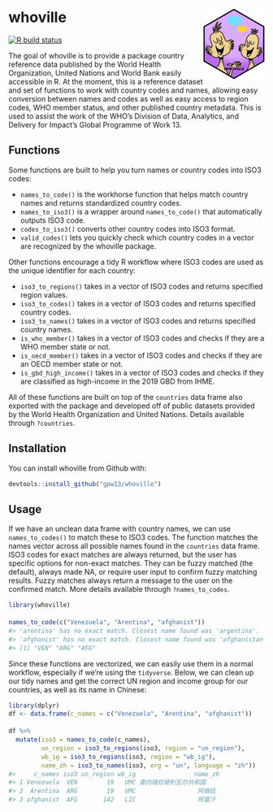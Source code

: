 
<!-- README.md is generated from README.Rmd. Please edit that file -->

# whoville <a href='https://github.com/gpw13/whoville'><img src='man/figures/logo.png' align="right" height="139" /></a>

<!-- badges: start -->

[![R build
status](https://github.com/gpw13/whoville/workflows/R-CMD-check/badge.svg)](https://github.com/gpw13/whoville/actions)
<!-- badges: end -->

The goal of whoville is to provide a package country reference data
published by the World Health Organization, United Nations and World
Bank easily accessible in R. At the moment, this is a reference dataset
and set of functions to work with country codes and names, allowing easy
conversion between names and codes as well as easy access to region
codes, WHO member status, and other published country metadata. This is
used to assist the work of the WHO’s Division of Data, Analytics, and
Delivery for Impact’s Global Programme of Work 13.

## Functions

Some functions are built to help you turn names or country codes into
ISO3 codes:

-   `names_to_code()` is the workhorse function that helps match country
    names and returns standardized country codes.
-   `names_to_iso3()` is a wrapper around `names_to_code()` that
    automatically outputs ISO3 code.
-   `codes_to_iso3()` converts other country codes into ISO3 format.
-   `valid_codes()` lets you quickly check which country codes in a
    vector are recognized by the whoville package.

Other functions encourage a tidy R workflow where ISO3 codes are used as
the unique identifier for each country:

-   `iso3_to_regions()` takes in a vector of ISO3 codes and returns
    specified region values.
-   `iso3_to_codes()` takes in a vector of ISO3 codes and returns
    specified country codes.
-   `iso3_to_names()` takes in a vector of ISO3 codes and returns
    specified country names.
-   `is_who_member()` takes in a vector of ISO3 codes and checks if they
    are a WHO member state or not.
-   `is_oecd_member()` takes in a vector of ISO3 codes and checks if
    they are an OECD member state or not.
-   `is_gbd_high_income()` takes in a vector of ISO3 codes and checks if
    they are classified as high-income in the 2019 GBD from IHME.

All of these functions are built on top of the `countries` data frame
also exported with the package and developed off of public datasets
provided by the World Health Organization and United Nations. Details
available through `?countries`.

## Installation

You can install whoville from Github with:

``` r
devtools::install_github("gpw13/whoville")
```

## Usage

If we have an unclean data frame with country names, we can use
`names_to_codes()` to match these to ISO3 codes. The function matches
the names vector across all possible names found in the `countries` data
frame. ISO3 codes for exact matches are always returned, but the user
has specific options for non-exact matches. They can be fuzzy matched
(the default), always made NA, or require user input to confirm fuzzy
matching results. Fuzzy matches always return a message to the user on
the confirmed match. More details available through `?names_to_codes`.

``` r
library(whoville)

names_to_code(c("Venezuela", "Arentina", "afghanist"))
#> 'arentina' has no exact match. Closest name found was 'argentina'.
#> 'afghanist' has no exact match. Closest name found was 'afghanistan'.
#> [1] "VEN" "ARG" "AFG"
```

Since these functions are vectorized, we can easily use them in a normal
workflow, especially if we’re using the `tidyverse`. Below, we can clean
up our tidy names and get the correct UN region and income group for our
countries, as well as its name in Chinese:

``` r
library(dplyr)
df <- data.frame(c_names = c("Venezuela", "Arentina", "afghanist"))

df %>%
  mutate(iso3 = names_to_code(c_names),
         un_region = iso3_to_regions(iso3, region = "un_region"),
         wb_ig = iso3_to_regions(iso3, region = "wb_ig"),
         name_zh = iso3_to_names(iso3, org = "un", language = "zh"))
#>     c_names iso3 un_region wb_ig                name_zh
#> 1 Venezuela  VEN        19   UMC 委内瑞拉玻利瓦尔共和国
#> 2  Arentina  ARG        19   UMC                 阿根廷
#> 3 afghanist  AFG       142   LIC                 阿富汗
```

